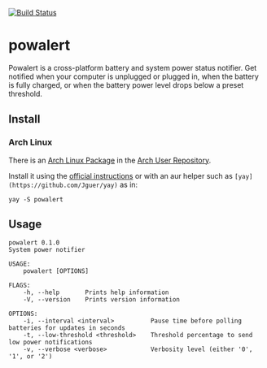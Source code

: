 [![Build
Status](https://travis-ci.org/zonotope/powalert.svg?branch=master)](https://travis-ci.org/zonotope/powalert)

# powalert

Powalert is a cross-platform battery and system power status notifier. Get
notified when your computer is unplugged or plugged in, when the battery is
fully charged, or when the battery power level drops below a preset threshold.

## Install

### Arch Linux

There is an [Arch Linux Package](https://aur.archlinux.org/packages/powalert/)
in the [Arch User Repository](https://aur.archlinux.org/).

Install it using the [official
instructions](https://wiki.archlinux.org/index.php/Arch_User_Repository#Installing_packages)
or with an aur helper such as `[yay](https://github.com/Jguer/yay)` as in:

```
yay -S powalert
```

## Usage

```
powalert 0.1.0
System power notifier

USAGE:
    powalert [OPTIONS]

FLAGS:
    -h, --help       Prints help information
    -V, --version    Prints version information

OPTIONS:
    -i, --interval <interval>          Pause time before polling batteries for updates in seconds
    -t, --low-threshold <threshold>    Threshold percentage to send low power notifications
    -v, --verbose <verbose>            Verbosity level (either '0', '1', or '2')
```
